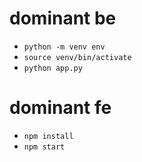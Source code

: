 # dominant be
- `python -m venv env`
- `source venv/bin/activate`
- `python app.py`

# dominant fe
- `npm install`
- `npm start`